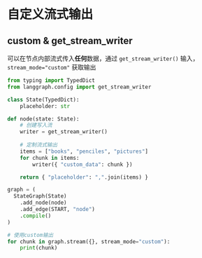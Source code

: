 # 自定义流式输出

## custom & get_stream_writer

可以在节点内部流式传入**任何**数据，通过 `get_stream_writer()` 输入，`stream_mode="custom"` 获取输出

```python
from typing import TypedDict
from langgraph.config import get_stream_writer

class State(TypedDict):
	placeholder: str

def node(state: State):
    # 创建写入流
	writer = get_stream_writer()
	
    # 定制流式输出
	items = ["books", "penciles", "pictures"]
	for chunk in items:
		writer({ "custom_data": chunk })

  	return { "placeholder": ",".join(items) }

graph = (
  StateGraph(State)
    .add_node(node)
    .add_edge(START, "node")
    .compile()
)

# 使用custom输出
for chunk in graph.stream({}, stream_mode="custom"):
 	print(chunk)
```


